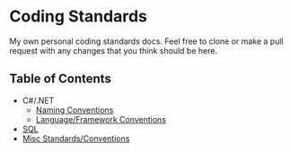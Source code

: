 # Coding Standards
My own personal coding standards docs. Feel free to clone or make a pull request with any changes that you think should be here.

## Table of Contents

- C#/.NET
  - [Naming Conventions](csharp-naming-conventions.md)
  - [Language/Framework Conventions](csharp-language-conventions.md)
- [SQL](sql-conventions.md)
- [Misc Standards/Conventions](misc-standards.md)
